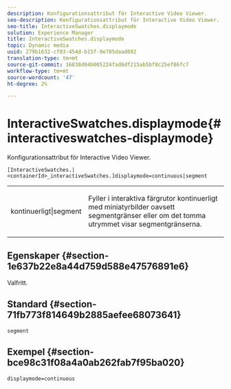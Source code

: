 ```yaml
---
description: Konfigurationsattribut för Interactive Video Viewer.
seo-description: Konfigurationsattribut för Interactive Video Viewer.
seo-title: InteractiveSwatches.displaymode
solution: Experience Manager
title: InteractiveSwatches.displaymode
topic: Dynamic media
uuid: 279b1632-cf03-454d-b15f-9e785daad692
translation-type: tm+mt
source-git-commit: 16838d04b005224fad6df215ab5bf8c25ef86fc7
workflow-type: tm+mt
source-wordcount: '47'
ht-degree: 2%

---
```



# InteractiveSwatches.displaymode{#interactiveswatches-displaymode}

Konfigurationsattribut för Interactive Video Viewer.

`[InteractiveSwatches.|<containerId>_interactiveSwatches.]displaymode=continuous|segment`

<table id="table_441553CD34C94A58A9D7CBF772DEDDB6"> 
 <tbody> 
  <tr> 
   <td colname="col1"> <p> <span class="codeph"> kontinuerligt|segment</span> </p> </td> 
   <td colname="col2"> <p> Fyller i interaktiva färgrutor kontinuerligt med miniatyrbilder oavsett segmentgränser eller om det tomma utrymmet visar segmentgränserna. </p> </td> 
  </tr> 
 </tbody> 
</table>

## Egenskaper {#section-1e637b22e8a44d759d588e47576891e6}

Valfritt.

## Standard {#section-71fb773f814649b2885aefee68073641}

`segment`

## Exempel {#section-bce98c31f08a4a0ab262fab7f95ba020}

```
displaymode=continuous
```

